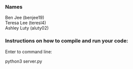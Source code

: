 ### Names
Ben Jee (benjee19)\
Teresa Lee (teresl4)\
Ashley Luty (aluty02)

### Instructions on how to compile and run your code:
Enter to command line:

python3 server.py

